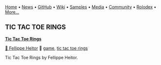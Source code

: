 [Home](https://qb64.com) • [News](/news.html) • [GitHub](/github.html) • [Wiki](/wiki.html) • [Samples](/samples.html) • [Media](/media.html) • [Community](/community.html) • [Rolodex](/rolodex.html) • [More...](/more.html)

## TIC TAC TOE RINGS

**[Tic Tac Toe Rings](tic-tac-toe-rings/index)**

[🐝 Fellippe Heitor](fellippe-heitor) 🔗 [game](game), [tic tac toe rings](tic-tac-toe-rings)

Tic Tac Toe Rings by Fellippe Heitor.
